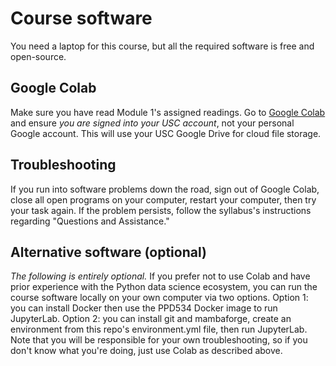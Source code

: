 # Course software

You need a laptop for this course, but all the required software is free and open-source.

## Google Colab

Make sure you have read Module 1's assigned readings. Go to [Google Colab](https://colab.research.google.com/github/gboeing/ppd534/blob/main) and ensure _you are signed into your USC account_, not your personal Google account. This will use your USC Google Drive for cloud file storage.

## Troubleshooting

If you run into software problems down the road, sign out of Google Colab, close all open programs on your computer, restart your computer, then try your task again. If the problem persists, follow the syllabus's instructions regarding "Questions and Assistance."

## Alternative software (optional)

_The following is entirely optional._ If you prefer not to use Colab and have prior experience with the Python data science ecosystem, you can run the course software locally on your own computer via two options. Option 1: you can install Docker then use the PPD534 Docker image to run JupyterLab. Option 2: you can install git and mambaforge, create an environment from this repo's environment.yml file, then run JupyterLab. Note that you will be responsible for your own troubleshooting, so if you don't know what you're doing, just use Colab as described above.

